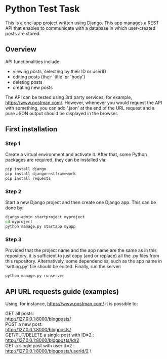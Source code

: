 # Python Test Task
This is a one-app project written using Django. This app manages a REST API that enables to communicate with a database in which user-created posts are stored.   

## Overview
API functionalities include:
* viewing posts, selecting by their ID or userID
* editing posts (their 'title' or 'body')
* deleting posts
* creating new posts

The API can be tested using 3rd party services, for example, https://www.postman.com/.
However, whenever you would request the API with something, you can add '.json' at the end of the URL request and a pure JSON output should be displayed in the browser.

## First installation
### Step 1
Create a virtual environment and activate it. After that, some Python packages are required, they can be installed via:
```bash
pip install django
pip install djangorestframework
pip install requests 
```
### Step 2
Start a new Django project and then create one Django app. This can be done by:
```bash
django-admin startproject myproject
cd myproject
python manage.py startapp myapp
```
### Step 3
Provided that the project name and the app name are the same as in this repository, it is sufficient to just copy (and or replace) all the .py files from this repository. Alternatively, some dependencies, such as the app name in 'setting.py' file should be edited. Finally, run the server:
```bash
python manage.py runserver
```

## API URL requests guide (examples)
Using, for instance, https://www.postman.com/ it is possible to: 

GET all posts: \
http://127.0.0.1:8000/blogposts/ \
POST a new post: \
http://127.0.0.1:8000/blogposts/ \
GET/PUT/DELETE a single post with ID=2 : \
http://127.0.0.1:8000/blogposts/id/2 \
GET a single post with userId=2 : \
http://127.0.0.1:8000/blogposts/userId/2 \
